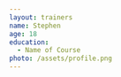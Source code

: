 ```yaml
---
layout: trainers
name: Stephen
age: 18
education:
  - Name of Course
photo: /assets/profile.png
---
```

